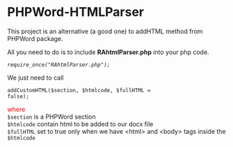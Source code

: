 # PHPWord-HTMLParser
This project is an alternative (a good one) to addHTML method from PHPWord package.

All you need to do is to include <b>RAhtmlParser.php</b> into your php code.

<i><code>require_once("RAhtmlParser.php");</code></i>

We just need to call

<code>addCustomHTML($section, $htmlcode, $fullHTML = false);</code>

<span style="color: red;">where</span> <br />
    `$section` is a PHPWord section <br />
    `$htmlcode` contain html to be added to our docx file <br />
    `$fullHTML` set to true only when we have &lt;html&gt; and &lt;body&gt; tags inside the `$htmlcode`
